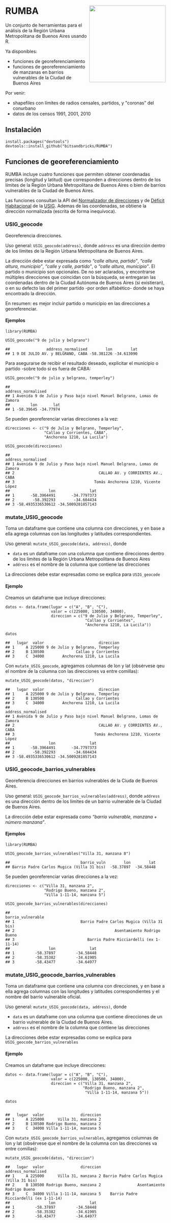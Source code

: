 # RUMBA <img src="inst/figures/RUMBA_logo.png" width="240px" align="right" /> 

Un conjunto de herramientas para el análisis de la Región Urbana Metropolitana de Buenos Aires usando R.

Ya disponibles: 

- funciones de georeferenciamiento
- funciones de georeferenciamiento de manzanas en barrios vulnerables de la Ciudad de Buenos Aires


Por venir: 

- shapefiles con límites de radios censales, partidos, y "coronas" del conurbano
- datos de los censos 1991, 2001, 2010

Instalación
-----------
    install.packages("devtools")
    devtools::install_github("bitsandbricks/RUMBA")


Funciones de georeferenciamiento
--------------------------------

RUMBA incluye cuatro funciones que permiten obtener coordenadas precisas
(longitud y latitud) que corresponden a direcciones dentro de los
límites de la Región Urbana Metropolitana de Buenos Aires o bien de barrios vulnerables de la Ciudad de Buenos Aires.

Las funciones consultan la API del [Normalizador de
direcciones](http://servicios.usig.buenosaires.gob.ar/normalizar) y de [Déficit Habitacional](https://epok.buenosaires.gob.ar/deficithabitacional/) de la
[USIG](http://usig.buenosaires.gob.ar/). Ademas de las coordenadas, se
obtiene la dirección normalizada (escrita de forma inequívoca).

### USIG\_geocode

Georeferencia direcciones.

Uso general: `USIG_geocode(address)`, donde `address` es una dirección
dentro de los límites de la Región Urbana Metropolitana de Buenos Aires.

La dirección debe estar expresada como *“calle altura, partido”*,
*“calle altura, municipio”*, *“calle y calle, partido”*, o *“calle
altura, municipio”*. El partido o municipio son opcionales. De no ser
aclarados, y encontrarse múltiples direcciones que coincidan con la
búsqueda, se entregaran las coordenadas dentro de la Ciudad Autónoma de
Buenos Aires (si existieran), o en su defecto las del primer partido
-por orden alfabético- donde se haya encontrado la dirección.

En resumen: es mejor incluir partido o municipio en las direcciones a
georeferenciar.

#### Ejemplos

    library(RUMBA)

    USIG_geocode("9 de julio y belgrano")

    ##                address_normalised        lon        lat
    ## 1 9 DE JULIO AV. y BELGRANO, CABA -58.381226 -34.613090

Para asegurarse de recibir el resultado deseado, explicitar el municipio
o partido -sobre todo si es fuera de CABA:

    USIG_geocode("9 de julio y belgrano, temperley")

    ##                                                      address_normalised
    ## 1 Avenida 9 de Julio y Paso bajo nivel Manuel Belgrano, Lomas de Zamora
    ##         lon       lat
    ## 1 -58.39645 -34.77974

Se pueden georeferenciar varias direcciones a la vez:

    direcciones <- c("9 de Julio y Belgrano, Temperley", 
                     "Callao y Corrientes, CABA", 
                     "Anchorena 1210, La Lucila")

    USIG_geocode(direcciones)

    ##                                                      address_normalised
    ## 1 Avenida 9 de Julio y Paso bajo nivel Manuel Belgrano, Lomas de Zamora
    ## 2                                     CALLAO AV. y CORRIENTES AV., CABA
    ## 3                                   Tomás Anchorena 1210, Vicente López
    ##                 lon               lat
    ## 1       -58.3964491       -34.7797373
    ## 2        -58.392293        -34.604434
    ## 3 -58.4935336530612 -34.5009281857143

### mutate\_USIG\_geocode

Toma un dataframe que contiene una columna con direcciones, y en base a
ella agrega columnas con las longitudes y latitudes correspondientes.

Uso general: `mutate_USIG_geocode(data, address)`, donde

-   `data` es un dataframe con una columna que contiene direcciones
    dentro de los límites de la Región Urbana Metropolitana de Buenos
    Aires
-   `address` es el nombre de la columna que contiene las direcciones

La direcciones debe estar expresadas como se explica para `USIG_geocode`

#### Ejemplo

Creamos un dataframe que incluye direcciones:

    datos <- data.frame(lugar = c("A", "B", "C"),
                        valor = c(225000, 130500, 34000),
                        direccion = c("9 de Julio y Belgrano, Temperley",
                                       "Callao y Corrientes",
                                       "Anchorena 1210, La Lucila"))

    datos

    ##   lugar  valor                        direccion
    ## 1     A 225000 9 de Julio y Belgrano, Temperley
    ## 2     B 130500              Callao y Corrientes
    ## 3     C  34000        Anchorena 1210, La Lucila

Con `mutate_USIG_geocode`, agregamos columnas de lon y lat (obsérvese
qeu el nombre de la columna con las direcciones va entre comillas):

    mutate_USIG_geocode(datos, "direccion")

    ##   lugar  valor                        direccion
    ## 1     A 225000 9 de Julio y Belgrano, Temperley
    ## 2     B 130500              Callao y Corrientes
    ## 3     C  34000        Anchorena 1210, La Lucila
    ##                                                      address_normalised
    ## 1 Avenida 9 de Julio y Paso bajo nivel Manuel Belgrano, Lomas de Zamora
    ## 2                                     CALLAO AV. y CORRIENTES AV., CABA
    ## 3                                   Tomás Anchorena 1210, Vicente López
    ##                 lon               lat
    ## 1       -58.3964491       -34.7797373
    ## 2        -58.392293        -34.604434
    ## 3 -58.4935336530612 -34.5009281857143

### USIG\_geocode\_barrios\_vulnerables

Georeferencia direcciones en barrios vulnerables de la Ciuda de Buenos Aires.

Uso general: `USIG_geocode_barrios_vulnerables(address)`, donde `address` es una dirección 
dentro de los límites de un barrio vulnerable de la Ciudad de Buenos Aires.

La dirección debe estar expresada como *“barrio vulnerable, manzana + número manzana”*. 

#### Ejemplos

    library(RUMBA)

    USIG_geocode_barrios_vulnerables("Villa 31, manzana 8")

    ##                               barrio_vuln        lon        lat
    ## Barrio Padre Carlos Mugica (Villa 31 bis)  -58.37897  -34.58448


Se pueden georeferenciar varias direcciones a la vez:

    direcciones <- c("Villa 31, manzana 2", 
                     "Rodrigo Bueno, manzana 2", 
                     "Villa 1-11-14, manzana 5")

    USIG_geocode_barrios_vulnerables(direcciones)

    ##                                                       barrio_vulnerable
    ## 1                             Barrio Padre Carlos Mugica (Villa 31 bis)
    ## 2                                            Asentamiento Rodrigo Bueno
    ## 3                                Barrio Padre Ricciardelli (ex 1-11-14)
    ##                 lon               lat
    ## 1         -58.37897         -34.58448
    ## 2         -58.35382         -34.61905
    ## 3         -58.43477         -34.64977

### mutate\_USIG\_geocode\_barrios\_vulnerables

Toma un dataframe que contiene una columna con direcciones, y en base a
ella agrega columnas con las longitudes y latitudes correspondientes y el nombre del barrio vulnerable oficial.

Uso general: `mutate_USIG_geocode(data, address)`, donde

-   `data` es un dataframe con una columna que contiene direcciones
    de un barrio vulnerable de la Ciudad de Buenos Aires.
-   `address` es el nombre de la columna que contiene las direcciones

La direcciones debe estar expresadas como se explica para `USIG_geocode_barrios_vulnerables`

#### Ejemplo

Creamos un dataframe que incluye direcciones:

    datos <- data.frame(lugar = c("A", "B", "C"),
                        valor = c(225000, 130500, 34000),
                        direccion = c("Villa 31, manzana 2",
                                      "Rodrigo Bueno, manzana 2",
                                       "Villa 1-11-14, manzana 5"))

    datos


    ##   lugar  valor                direccion
    ## 1     A 225000      Villa 31, manzana 2
    ## 2     B 130500 Rodrigo Bueno, manzana 2
    ## 3     C  34000 Villa 1-11-14, manzana 5


Con `mutate_USIG_geocode_barrios_vulnerables`, agregamos columnas de lon y lat (obsérvese
que el nombre de la columna con las direcciones va entre comillas):


    mutate_USIG_geocode(datos, "direccion")

    ##   lugar  valor                direccion                        address_normalised
    ## 1     A 225000      Villa 31, manzana 2 Barrio Padre Carlos Mugica (Villa 31 bis)
    ## 2     B 130500 Rodrigo Bueno, manzana 2                Asentamiento Rodrigo Bueno
    ## 3     C  34000 Villa 1-11-14, manzana 5    Barrio Padre Ricciardelli (ex 1-11-14)
    ##                 lon               lat
    ## 1         -58.37897         -34.58448
    ## 2         -58.35382         -34.61905
    ## 3         -58.43477         -34.64977
